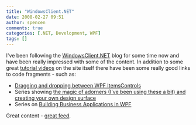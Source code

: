 ```yaml
---
title: "WindowsClient.NET"
date: 2008-02-27 09:51
author: spencen
comments: true
categories: [.NET, Development, WPF]
tags: []
---
```


I've been following the [WindowsClient.NET](http://windowsclient.net) blog for some time now and have been really impressed with some of the content. In addition to some great [tutorial videos](http://windowsclient.net/learn/videos_wpf.aspx) on the site itself there have been some really good links to code fragments - such as:
 

*   [Dragging and dropping between WPF ItemsControls](http://windowsclient.net/downloads/folders/wpfsamples/entry15467.aspx)
*   Series showing [the magic of adorners (I've been using these a bit) and creating your own design surface](http://www.codeproject.com/KB/WPF/WPFDiagramDesigner_Part3.aspx)
*   Series on [Building Business Applications in WPF](http://www.codeproject.com/KB/WPF/WPFBusinessAppsPartTwo.aspx) 

Great content - [great feed](http://windowsclient.net/blogs/MainFeed.aspx?GroupID=3&amp;Type=AllBlogs).


